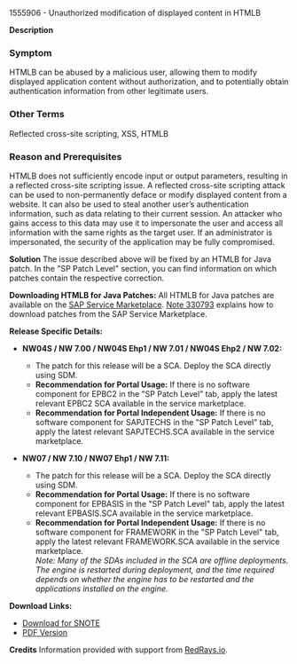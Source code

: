 1555906 - Unauthorized modification of displayed content in HTMLB

**Description**

### Symptom
HTMLB can be abused by a malicious user, allowing them to modify displayed application content without authorization, and to potentially obtain authentication information from other legitimate users.

### Other Terms
Reflected cross-site scripting, XSS, HTMLB

### Reason and Prerequisites
HTMLB does not sufficiently encode input or output parameters, resulting in a reflected cross-site scripting issue. A reflected cross-site scripting attack can be used to non-permanently deface or modify displayed content from a website. It can also be used to steal another user’s authentication information, such as data relating to their current session. An attacker who gains access to this data may use it to impersonate the user and access all information with the same rights as the target user. If an administrator is impersonated, the security of the application may be fully compromised.

**Solution**
The issue described above will be fixed by an HTMLB for Java patch. In the "SP Patch Level" section, you can find information on which patches contain the respective correction.

**Downloading HTMLB for Java Patches:**
All HTMLB for Java patches are available on the [SAP Service Marketplace](https://me.sap.com/). [Note 330793](https://me.sap.com/) explains how to download patches from the SAP Service Marketplace.

**Release Specific Details:**

- **NW04S / NW 7.00 / NW04S Ehp1 / NW 7.01 / NW04S Ehp2 / NW 7.02:**
  - The patch for this release will be a SCA. Deploy the SCA directly using SDM.
  - **Recommendation for Portal Usage:** If there is no software component for EPBC2 in the "SP Patch Level" tab, apply the latest relevant EPBC2 SCA available in the service marketplace.
  - **Recommendation for Portal Independent Usage:** If there is no software component for SAPJTECHS in the "SP Patch Level" tab, apply the latest relevant SAPJTECHS.SCA available in the service marketplace.

- **NW07 / NW 7.10 / NW07 Ehp1 / NW 7.11:**
  - The patch for this release will be a SCA. Deploy the SCA directly using SDM.
  - **Recommendation for Portal Usage:** If there is no software component for EPBASIS in the "SP Patch Level" tab, apply the latest relevant EPBASIS.SCA available in the service marketplace.
  - **Recommendation for Portal Independent Usage:** If there is no software component for FRAMEWORK in the "SP Patch Level" tab, apply the latest relevant FRAMEWORK.SCA available in the service marketplace.  
    *Note: Many of the SDAs included in the SCA are offline deployments. The engine is restarted during deployment, and the time required depends on whether the engine has to be restarted and the applications installed on the engine.*

**Download Links:**
- [Download for SNOTE](https://notesdownloads.sap.com/note/0040000017174832017)
- [PDF Version](https://userapps.support.sap.com/sap/support/sfm/notes/print/0001555906?language=en-US&token=56A06999D72AD6E1448F4AC346FF61E5)

**Credits**
Information provided with support from [RedRays.io](https://redrays.io).